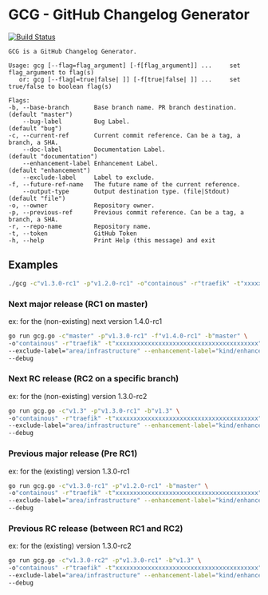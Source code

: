 # GCG - GitHub Changelog Generator

[![Build Status](https://travis-ci.org/ldez/gcg.svg?branch=master)](https://travis-ci.org/ldez/gcg)


```shell
GCG is a GitHub Changelog Generator.
	
Usage: gcg [--flag=flag_argument] [-f[flag_argument]] ...     set flag_argument to flag(s)
   or: gcg [--flag[=true|false| ]] [-f[true|false| ]] ...     set true/false to boolean flag(s)

Flags:
-b, --base-branch       Base branch name. PR branch destination.                  (default "master")
    --bug-label         Bug Label.                                                (default "bug")
-c, --current-ref       Current commit reference. Can be a tag, a branch, a SHA.  
    --doc-label         Documentation Label.                                      (default "documentation")
    --enhancement-label Enhancement Label.                                        (default "enhancement")
    --exclude-label     Label to exclude.                                         
-f, --future-ref-name   The future name of the current reference.                 
    --output-type       Output destination type. (file|Stdout)                    (default "file")
-o, --owner             Repository owner.                                         
-p, --previous-ref      Previous commit reference. Can be a tag, a branch, a SHA. 
-r, --repo-name         Repository name.                                          
-t, --token             GitHub Token                                              
-h, --help              Print Help (this message) and exit  
```

## Examples

```bash
./gcg -c"v1.3.0-rc1" -p"v1.2.0-rc1" -o"containous" -r"traefik" -t"xxxxxxxxxxxxxxxxxxxxxxxxxxxxxxxxxxxxxxxx"
```

### Next major release (RC1 on master)

ex: for the (non-existing) next version 1.4.0-rc1
```bash
go run gcg.go -c"master" -p"v1.3.0-rc1" -f"v1.4.0-rc1" -b"master" \
-o"containous" -r"traefik" -t"xxxxxxxxxxxxxxxxxxxxxxxxxxxxxxxxxxxxxxxx" \
--exclude-label="area/infrastructure" --enhancement-label="kind/enhancement" --doc-label="area/documentation" --bug-label="kind/bug/fix" \
--debug
```

### Next RC release (RC2 on a specific branch)

ex: for the (non-existing) version 1.3.0-rc2
```bash
go run gcg.go -c"v1.3" -p"v1.3.0-rc1" -b"v1.3" \
-o"containous" -r"traefik" -t"xxxxxxxxxxxxxxxxxxxxxxxxxxxxxxxxxxxxxxxx" \
--exclude-label="area/infrastructure" --enhancement-label="kind/enhancement" --doc-label="area/documentation" --bug-label="kind/bug/fix" \
--debug
```

### Previous major release (Pre RC1)

ex: for the (existing) version 1.3.0-rc1
```bash
go run gcg.go -c"v1.3.0-rc1" -p"v1.2.0-rc1" -b"master" \
-o"containous" -r"traefik" -t"xxxxxxxxxxxxxxxxxxxxxxxxxxxxxxxxxxxxxxxx" \
--exclude-label="area/infrastructure" --enhancement-label="kind/enhancement" --doc-label="area/documentation" --bug-label="kind/bug/fix" \
--debug
```

### Previous RC release (between RC1 and RC2)

ex: for the (existing) version 1.3.0-rc2
```bash
go run gcg.go -c"v1.3.0-rc2" -p"v1.3.0-rc1" -b"v1.3" \
-o"containous" -r"traefik" -t"xxxxxxxxxxxxxxxxxxxxxxxxxxxxxxxxxxxxxxxx" \
--exclude-label="area/infrastructure" --enhancement-label="kind/enhancement" --doc-label="area/documentation" --bug-label="kind/bug/fix" \
--debug
```
